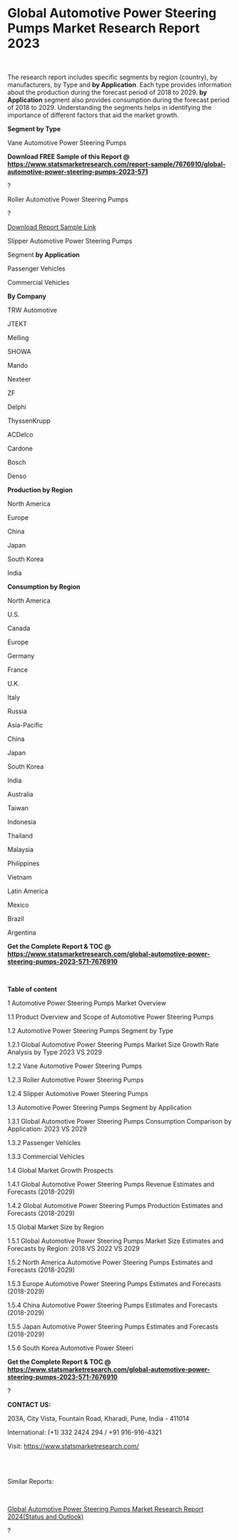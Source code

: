 <h1>Global Automotive Power Steering Pumps Market Research Report 2023</h1><br/><p>The research report includes specific segments by region (country), by manufacturers, by Type and <strong>by Application</strong>. Each type provides information about the production during the forecast period of 2018 to 2029. <strong>by Application</strong> segment also provides consumption during the forecast period of 2018 to 2029. Understanding the segments helps in identifying the importance of different factors that aid the market growth.</p>
 
 
 
 <p><strong>Segment by Type</strong></p>
 
 
 
 <p>Vane Automotive Power Steering Pumps</p>
 
 
 
 <div><b>Download FREE Sample of this Report @ <a href="https://www.statsmarketresearch.com/download-free-sample/7676910/global-automotive-power-steering-pumps-2023-571">https://www.statsmarketresearch.com/report-sample/7676910/global-automotive-power-steering-pumps-2023-571</a></b></div>
 
 
 
 <p>? </p>
 
 
 
 <p>Roller Automotive Power Steering Pumps</p>
 
 
 
 <p>? </p>
 
 
 
 <p><a href="https://www.statsmarketresearch.com/download-free-sample/7676910/global-automotive-power-steering-pumps-2023-571">Download Report Sample Link</a></p>
 
 
 
 <p>Slipper Automotive Power Steering Pumps</p>
 
 
 
 <p>Segment <strong>by Application</strong></p>
 
 
 
 <p>Passenger Vehicles</p>
 
 
 
 <p>Commercial Vehicles</p>
 
 
 
 <p><strong>By Company</strong></p>
 
 
 
 <p>TRW Automotive</p>
 
 
 
 <p>JTEKT</p>
 
 
 
 <p>Melling</p>
 
 
 
 <p>SHOWA</p>
 
 
 
 <p>Mando</p>
 
 
 
 <p>Nexteer</p>
 
 
 
 <p>ZF</p>
 
 
 
 <p>Delphi</p>
 
 
 
 <p>ThyssenKrupp</p>
 
 
 
 <p>ACDelco</p>
 
 
 
 <p>Cardone</p>
 
 
 
 <p>Bosch</p>
 
 
 
 <p>Denso</p>
 
 
 
 <p><strong>Production by Region</strong></p>
 
 
 
 <p>North America</p>
 
 
 
 <p>Europe</p>
 
 
 
 <p>China</p>
 
 
 
 <p>Japan</p>
 
 
 
 <p>South Korea</p>
 
 
 
 <p>India</p>
 
 
 
 <p><strong>Consumption by Region</strong></p>
 
 
 
 <p>North America</p>
 
 
 
 <p>U.S.</p>
 
 
 
 <p>Canada</p>
 
 
 
 <p>Europe</p>
 
 
 
 <p>Germany</p>
 
 
 
 <p>France</p>
 
 
 
 <p>U.K.</p>
 
 
 
 <p>Italy</p>
 
 
 
 <p>Russia</p>
 
 
 
 <p>Asia-Pacific</p>
 
 
 
 <p>China</p>
 
 
 
 <p>Japan</p>
 
 
 
 <p>South Korea</p>
 
 
 
 <p>India</p>
 
 
 
 <p>Australia</p>
 
 
 
 <p>Taiwan</p>
 
 
 
 <p>Indonesia</p>
 
 
 
 <p>Thailand</p>
 
 
 
 <p>Malaysia</p>
 
 
 
 <p>Philippines</p>
 
 
 
 <p>Vietnam</p>
 
 
 
 <p>Latin America</p>
 
 
 
 <p>Mexico</p>
 
 
 
 <p>Brazil</p>
 
 
 
 <p>Argentina</p>
 
 
 
 <div><b>Get the Complete Report & TOC @ <a href="https://www.statsmarketresearch.com/global-automotive-power-steering-pumps-2023-571-7676910">https://www.statsmarketresearch.com/global-automotive-power-steering-pumps-2023-571-7676910</a></b></div>
 
 
 
 <p><br />
 
 <b>Table of content</b></p>
 
 
 
 <p>1 Automotive Power Steering Pumps Market Overview<br />
 
 1.1 Product Overview and Scope of Automotive Power Steering Pumps<br />
 
 1.2 Automotive Power Steering Pumps Segment by Type<br />
 
 1.2.1 Global Automotive Power Steering Pumps Market Size Growth Rate Analysis by Type 2023 VS 2029<br />
 
 1.2.2 Vane Automotive Power Steering Pumps<br />
 
 1.2.3 Roller Automotive Power Steering Pumps<br />
 
 1.2.4 Slipper Automotive Power Steering Pumps<br />
 
 1.3 Automotive Power Steering Pumps Segment by Application<br />
 
 1.3.1 Global Automotive Power Steering Pumps Consumption Comparison by Application: 2023 VS 2029<br />
 
 1.3.2 Passenger Vehicles<br />
 
 1.3.3 Commercial Vehicles<br />
 
 1.4 Global Market Growth Prospects<br />
 
 1.4.1 Global Automotive Power Steering Pumps Revenue Estimates and Forecasts (2018-2029)<br />
 
 1.4.2 Global Automotive Power Steering Pumps Production Estimates and Forecasts (2018-2029)<br />
 
 1.5 Global Market Size by Region<br />
 
 1.5.1 Global Automotive Power Steering Pumps Market Size Estimates and Forecasts by Region: 2018 VS 2022 VS 2029<br />
 
 1.5.2 North America Automotive Power Steering Pumps Estimates and Forecasts (2018-2029)<br />
 
 1.5.3 Europe Automotive Power Steering Pumps Estimates and Forecasts (2018-2029)<br />
 
 1.5.4 China Automotive Power Steering Pumps Estimates and Forecasts (2018-2029)<br />
 
 1.5.5 Japan Automotive Power Steering Pumps Estimates and Forecasts (2018-2029)<br />
 
 1.5.6 South Korea Automotive Power Steeri</p>
 
 
 
 <div><b>Get the Complete Report & TOC @ <a href="https://www.statsmarketresearch.com/global-automotive-power-steering-pumps-2023-571-7676910">https://www.statsmarketresearch.com/global-automotive-power-steering-pumps-2023-571-7676910</a></b></div>
 
 
 
 <p>? </p>
 
 
 
 <p><b>CONTACT US:</b><br />
 
 203A, City Vista, Fountain Road, Kharadi, Pune, India - 411014<br />
 
 International: (+1) 332 2424 294 / +91 916-916-4321<br />
 
 Visit: <a href="https://www.statsmarketresearch.com/">https://www.statsmarketresearch.com/</a><br />
 
 <br />
 
 <br />
 
 Similar Reports:<br />
 
 <br />
 
 <a href="https://www.statsmarketresearch.com/global-automotive-power-steering-pumps-2024-141-8007783">Global Automotive Power Steering Pumps Market Research Report 2024(Status and Outlook)</a><br />
 
 ? </p>